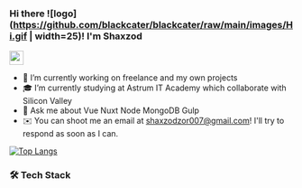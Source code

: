 ### Hi there ![logo](https://github.com/blackcater/blackcater/raw/main/images/Hi.gif | width=25)! I'm Shaxzod
<img src="https://github.com/blackcater/blackcater/raw/main/images/Hi.gif" width="25" height="25"/>

- 🔭 I’m currently working on freelance and my own projects
- 🎓 I’m currently studying at Astrum IT Academy which collaborate with Silicon Valley
- 💬 Ask me about Vue Nuxt Node MongoDB Gulp
- ✉️ You can shoot me an email at shaxzodzor007@gmail.com! I'll try to respond as soon as I can.

[![Top Langs](https://github-readme-stats.vercel.app/api/top-langs/?username=shaxzod5625&exclude_repo=github-readme-stats,anuraghazra.github.io)](https://github.com/anuraghazra/github-readme-stats)

### 🛠 Tech Stack
